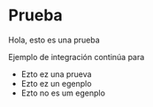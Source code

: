 # Prueba

Hola, esto es una prueba

Ejemplo de integración continúa para

* Ezto ez una prueva
* Ezto ez un egenplo
* Ezto no es um egenplo

